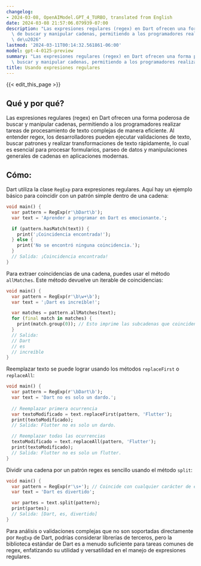 ```yaml
---
changelog:
- 2024-03-08, OpenAIModel.GPT_4_TURBO, translated from English
date: 2024-03-08 21:57:06.079939-07:00
description: "Las expresiones regulares (regex) en Dart ofrecen una forma poderosa\
  \ de buscar y manipular cadenas, permitiendo a los programadores realizar tareas\
  \ de\u2026"
lastmod: '2024-03-11T00:14:32.561861-06:00'
model: gpt-4-0125-preview
summary: "Las expresiones regulares (regex) en Dart ofrecen una forma poderosa de\
  \ buscar y manipular cadenas, permitiendo a los programadores realizar tareas de\u2026"
title: Usando expresiones regulares
---
```


{{< edit_this_page >}}

## Qué y por qué?
Las expresiones regulares (regex) en Dart ofrecen una forma poderosa de buscar y manipular cadenas, permitiendo a los programadores realizar tareas de procesamiento de texto complejas de manera eficiente. Al entender regex, los desarrolladores pueden ejecutar validaciones de texto, buscar patrones y realizar transformaciones de texto rápidamente, lo cual es esencial para procesar formularios, parseo de datos y manipulaciones generales de cadenas en aplicaciones modernas.

## Cómo:
Dart utiliza la clase `RegExp` para expresiones regulares. Aquí hay un ejemplo básico para coincidir con un patrón simple dentro de una cadena:

```dart
void main() {
  var pattern = RegExp(r'\bDart\b');
  var text = 'Aprender a programar en Dart es emocionante.';

  if (pattern.hasMatch(text)) {
    print('¡Coincidencia encontrada!');
  } else {
    print('No se encontró ninguna coincidencia.');
  }
  // Salida: ¡Coincidencia encontrada!
}
```

Para extraer coincidencias de una cadena, puedes usar el método `allMatches`. Este método devuelve un iterable de coincidencias:

```dart
void main() {
  var pattern = RegExp(r'\b\w+\b');
  var text = '¡Dart es increíble!';

  var matches = pattern.allMatches(text);
  for (final match in matches) {
    print(match.group(0)); // Esto imprime las subcadenas que coinciden.
  }
  // Salida:
  // Dart
  // es
  // increíble
}
```

Reemplazar texto se puede lograr usando los métodos `replaceFirst` o `replaceAll`:

```dart
void main() {
  var pattern = RegExp(r'\bDart\b');
  var text = 'Dart no es solo un dardo.';
  
  // Reemplazar primera ocurrencia
  var textoModificado = text.replaceFirst(pattern, 'Flutter');
  print(textoModificado); 
  // Salida: Flutter no es solo un dardo.

  // Reemplazar todas las ocurrencias
  textoModificado = text.replaceAll(pattern, 'Flutter');
  print(textoModificado);
  // Salida: Flutter no es solo un flutter.
}
```

Dividir una cadena por un patrón regex es sencillo usando el método `split`:

```dart
void main() {
  var pattern = RegExp(r'\s+'); // Coincide con cualquier carácter de espacio en blanco
  var text = 'Dart es divertido';

  var partes = text.split(pattern);
  print(partes); 
  // Salida: [Dart, es, divertido]
}
```

Para análisis o validaciones complejas que no son soportadas directamente por `RegExp` de Dart, podrías considerar librerías de terceros, pero la biblioteca estándar de Dart es a menudo suficiente para tareas comunes de regex, enfatizando su utilidad y versatilidad en el manejo de expresiones regulares.
